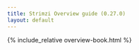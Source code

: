 ```yaml
---
title: Strimzi Overview guide (0.27.0)
layout: default
---
```


{% include_relative overview-book.html %}
